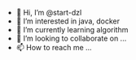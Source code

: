 - 👋 Hi, I’m @start-dzl
- 👀 I’m interested in java, docker
- 🌱 I’m currently learning algorithm
- 💞️ I’m looking to collaborate on ...
- 📫 How to reach me ...

